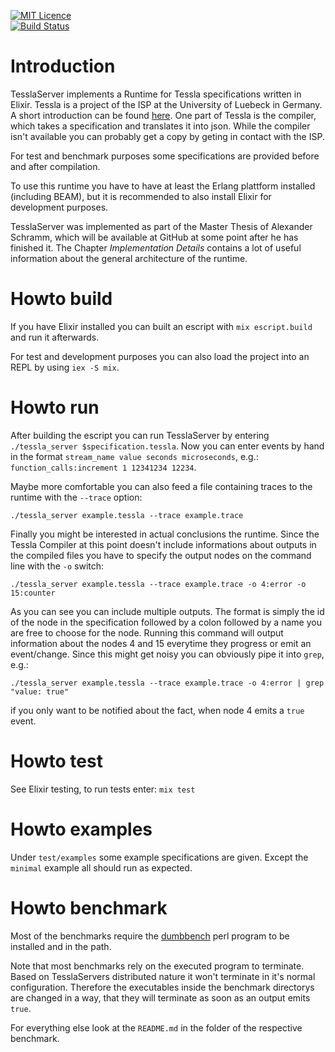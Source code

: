 [![MIT Licence](https://badges.frapsoft.com/os/mit/mit.svg?v=103)](https://opensource.org/licenses/mit-license.php)   
[![Build Status](https://semaphoreci.com/api/v1/miradorn/tesslaserver/branches/master/badge.svg)](https://semaphoreci.com/miradorn/tesslaserver)

# Introduction

TesslaServer implements a Runtime for Tessla specifications written in Elixir.
Tessla is a project of the ISP at the University of Luebeck in Germany.
A short introduction can be found [here](https://www.coniras.org/wp-content/uploads/2016/01/CONIRAS_SMD_2.pdf).
One part of Tessla is the compiler, which takes a specification and translates it into json.
While the compiler isn't available you can probably get a copy by geting in contact with the ISP.

For test and benchmark purposes some specifications are provided before and after compilation.

To use this runtime you have to have at least the Erlang plattform installed (including BEAM), but it is recommended
to also install Elixir for development purposes.

TesslaServer was implemented as part of the Master Thesis of Alexander Schramm, which will be available at GitHub at some point after he has finished it.
The Chapter *Implementation Details* contains a lot of useful information about the general architecture of the runtime.

# Howto build

If you have Elixir installed you can built an escript with `mix escript.build` and run it afterwards.

For test and development purposes you can also load the project into an REPL by using `iex -S mix`.

# Howto run

After building the escript you can run TesslaServer by entering `./tessla_server $specification.tessla`.
Now you can enter events by hand in the format `stream_name value seconds microseconds`, e.g.:
`function_calls:increment 1 12341234 12234`.

Maybe more comfortable you can also feed a file containing traces to the runtime with the `--trace` option:

    ./tessla_server example.tessla --trace example.trace

Finally you might be interested in actual conclusions the runtime.
Since the Tessla Compiler at this point doesn't include informations about outputs in the compiled files you have to
specify the output nodes on the command line with the `-o` switch:

    ./tessla_server example.tessla --trace example.trace -o 4:error -o 15:counter

As you can see you can include multiple outputs.
The format is simply the id of the node in the specification followed by a colon followed by a name you are free to choose for the node.
Running this command will output information about the nodes 4 and 15 everytime they progress or emit an event/change.
Since this might get noisy you can obviously pipe it into `grep`, e.g.:

    ./tessla_server example.tessla --trace example.trace -o 4:error | grep "value: true"

if you only want to be notified about the fact, when node 4 emits a `true` event.

# Howto test

See Elixir testing, to run tests enter: `mix test`

# Howto examples

Under `test/examples` some example specifications are given.
Except the `minimal` example all should run as expected.

# Howto benchmark

Most of the benchmarks require the [dumbbench](https://github.com/tsee/dumbbench) perl program to be installed and in the path.

Note that most benchmarks rely on the executed program to terminate.
Based on TesslaServers distributed nature it won't terminate in it's normal configuration.
Therefore the executables inside the benchmark directorys are changed in a way, that they will terminate
as soon as an output emits `true`.

For everything else look at the `README.md` in the folder of the respective benchmark.
